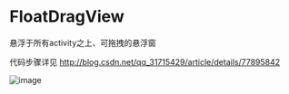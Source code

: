 # FloatDragView
悬浮于所有activity之上、可拖拽的悬浮窗

代码步骤详见 http://blog.csdn.net/qq_31715429/article/details/77895842

![image](https://github.com/MonkeyMushroom/FloatDragView/raw/master/2.gif)
